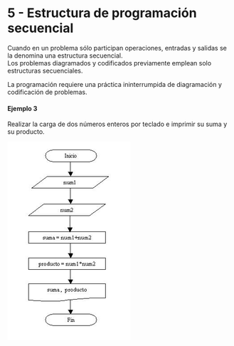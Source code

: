 # 5 - Estructura de programación secuencial

Cuando en un problema sólo participan operaciones, entradas y salidas se la denomina una estructura secuencial.  
Los problemas diagramados y codificados previamente emplean solo estructuras secuenciales.

La programación requiere una práctica ininterrumpida de diagramación y codificación de problemas.

#### Ejemplo 3

Realizar la carga de dos números enteros por teclado e imprimir su suma y su producto.

![Diagrama de flujo](.gitbook/assets/image%20%282%29.png)

